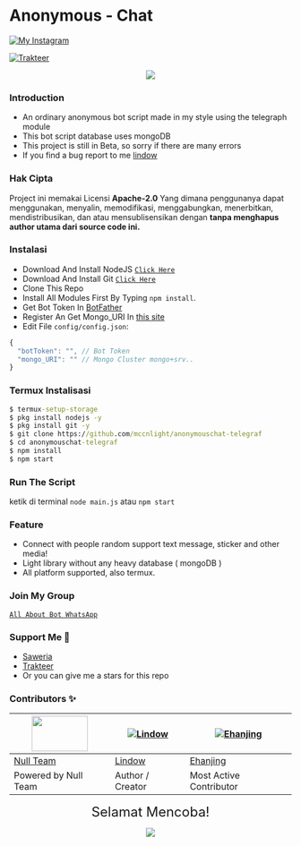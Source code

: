 # Anonymous - Chat

[![My Instagram](https://img.shields.io/badge/My%20Instagram-@lindoww.8-blue)](https://www.instagram.com/lindoww.8)

[![Trakteer](https://img.shields.io/badge/Support%20Me!-Trakteer-blue)](https://trakteer.id/lintodamamiya)


<p align="center"><img src="https://i.pinimg.com/originals/3c/37/9e/3c379e30fdf69c7ab688e596c873bf2c.png" /></p>

### Introduction

- An ordinary anonymous bot script made in my style using the telegraph module
- This bot script database uses mongoDB
- This project is still in Beta, so sorry if there are many errors
- If you find a bug report to me [lindow](https://wa.me/6288291579481)

### Hak Cipta

Project ini memakai Licensi **Apache-2.0** Yang dimana penggunanya dapat menggunakan, menyalin, memodifikasi, menggabungkan, menerbitkan, mendistribusikan, dan atau mensublisensikan dengan **tanpa menghapus author utama dari source code ini.**

### Instalasi

- Download And Install NodeJS [`Click Here`](https://nodejs.org/en/download)
- Download And Install Git [`Click Here`](https://git-scm.com/downloads)
- Clone This Repo
- Install All Modules First By Typing `npm install`.<br>
- Get Bot Token In [BotFather](t.me/BotFather)
- Register An Get Mongo_URI In [this site](https://www.mongodb.com/cloud/atlas/lp/try2?utm_source=google&utm_campaign=gs_apac_indonesia_search_core_brand_atlas_mobile&utm_term=mongodb&utm_medium=cpc_paid_search&utm_ad=e&utm_ad_campaign_id=12564980861&gclid=CjwKCAjw1JeJBhB9EiwAV612y5-Bu_28hUc-Vnu5A0EurZ3B2GxFrsrIfrKniatcN6HGoYWXKLhMqxoCzI0QAvD_BwE)
- Edit File `config/config.json`:

```js
{
  "botToken": "", // Bot Token
  "mongo_URI": "" // Mongo Cluster mongo+srv..
}
```

### Termux Instalisasi

```cmd
$ termux-setup-storage
$ pkg install nodejs -y
$ pkg install git -y
$ git clone https://github.com/mccnlight/anonymouschat-telegraf
$ cd anonymouschat-telegraf
$ npm install
$ npm start
```

### Run The Script

ketik di terminal `node main.js` atau `npm start`

### Feature

- Connect with people random support text message, sticker and other media!
- Light library without any heavy database ( mongoDB )
- All platform supported, also termux.

### Join My Group

[`All About Bot WhatsApp`](https://chat.whatsapp.com/CEDyT5JRhUrIhHL12V3Ga3)

### Support Me 🍙

- [Saweria](https://saweria.co/lindowamamiya)
- [Trakteer](https://trakteer.id/lintodamamiya)
- Or you can give me a stars for this repo

### Contributors ✨

<a href="https://i.ibb.co/yfDPVzy/1a7cb1c7b073.jpg"><img src="https://i.ibb.co/yfDPVzy/1a7cb1c7b073.jpg" width="100" height="63"></a> | [![Lindow](https://github.com/mccnlight.png?size=135)](https://github.com/mccnlight) | [![Ehanjing](https://github.com/ehanganss.png?size=80)](https://github.com/ehanganss)
----|----|----
[Null Team](https://i.ibb.co/yfDPVzy/1a7cb1c7b073.jpg) | [Lindow](https://github.com/mccnlight) | [Ehanjing](https://github.com/ehanganss)
Powered by Null Team | Author / Creator | Most Active Contributor

<p align="center"><font size = "5">Selamat Mencoba! </font><br></p>
<p align="center"><img src="https://cdn.discordapp.com/attachments/519859252966457369/735280356441456641/4c64e343e788251fb15dac0f4c557337.gif" /></p>
